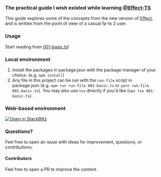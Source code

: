 ### The practical guide I wish existed while learning [@Effect-TS](https://github.com/Effect-TS/)

This guide explores some of the concepts from the new version of
[Effect](https://github.com/Effect-TS/io), and is written from the point of view
of a casual fp-ts 2 user.

### Usage

Start reading from [001-basic.ts](001-basic.ts)!

### Local environment

1. Install the packages in package.json with the package manager of your choice.
   (e.g. `npm install`)
2. Any file in this project can be run with the `run-file` script in
   package.json (e.g. `npm run run-file 001-basic.ts` or
   `yarn run-file 001-basic.ts`). You may also use `tsx` directly if you'd like
   (`npx tsx 001-basic.ts`).

### Web-based environment

[![Open in StackBlitz](https://developer.stackblitz.com/img/open_in_stackblitz_small.svg)](https://stackblitz.com/github/pigoz/effect-crashcourse?file=001-basic.ts)

### Questions?

Feel free to open an issue with ideas for improvement, questions, or
contributions.

#### Contributors

Feel free to open a PR to improve the content.

